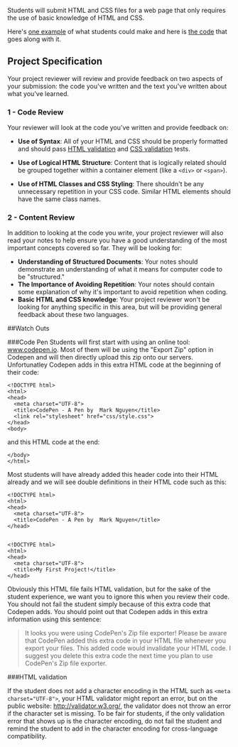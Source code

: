 Students will submit  HTML and CSS files for a web page that only requires the use of basic knowledge of HTML and CSS. 

Here's <a href="http://codepen.io/AndyAtUdacity/full/PwKdry/" target="_blank">one example</a> of what students could make and here is <a href="http://codepen.io/AndyAtUdacity/pen/PwKdry?editors=110" target="_blank">the code</a> that goes along with it.

## Project Specification
Your project reviewer will review and provide feedback on two aspects of your submission: the code you've written and the text you've written about what you've learned.

### 1 - Code Review
Your reviewer will look at the code you've written and provide feedback on:

* **Use of Syntax**: All of your HTML and CSS should be properly formatted and should pass <a href="http://validator.w3.org/#validate_by_input" target="_blank">HTML validation</a> and  <a href="https://jigsaw.w3.org/css-validator/#validate_by_input" target="_blank">CSS validation</a> tests. 

* **Use of Logical HTML Structure**: Content that is logically related should be grouped together within a container element (like a `<div>` or `<span>`). 
* **Use of HTML Classes and CSS Styling**: There shouldn't be any unnecessary repetition in your CSS code. Similar HTML elements should have the same class names.

### 2 - Content Review
In addition to looking at the code you write, your project reviewer will also read your notes to help ensure you have a good understanding of the most important concepts covered so far. They will be looking for:

* **Understanding of Structured Documents**: Your notes should demonstrate an understanding of what it means for computer code to be "structured."
* **The Importance of Avoiding Repetition**: Your notes should contain some explanation of why it's important to avoid repetition when coding.
* **Basic HTML and CSS knowledge**: Your project reviewer won't be looking for anything specific in this area, but will be providing general feedback about these two languages.


##Watch Outs

###Code Pen
Students will first start with using an online tool: www.codepen.io. Most of them will be using the "Export Zip" option in Codepen and will then directly upload this zip onto our servers. Unfortunatley Codepen adds in this extra HTML code at the beginning of their code:

```
<!DOCTYPE html>
<html>
<head>
  <meta charset="UTF-8">
  <title>CodePen - A Pen by  Mark Nguyen</title>
  <link rel="stylesheet" href="css/style.css">
</head>
<body>
```

and this HTML code at the end:

```
</body>
</html>
```

Most students will have already added this header code into their HTML already and we will see double definitions in their HTML code such as this:

```
<!DOCTYPE html>
<html>
<head>
  <meta charset="UTF-8">
  <title>CodePen - A Pen by  Mark Nguyen</title>
</head>


<!DOCTYPE html>
<html>
<head>
  <meta charset="UTF-8">
  <title>My First Project!</title>
</head>
```

Obviously this HTML file fails HTML validation, but for the sake of the student experience, we want you to ignore this when you review their code. You should not fail the student simply because of this extra code that Codepen adds. You should point out that Codepen adds in this extra information using this sentence:

> It looks you were using CodePen's Zip file exporter! Please be aware that CodePen added this extra code in your HTML file whenever you export your files. This added code would invalidate your HTML code. I suggest you delete this extra code the next time you plan to use CodePen's Zip file exporter.

###HTML validation

If the student does not add a character encoding in the HTML such as `<meta charset="UTF-8">`, your HTML validator might report an error, but on the public website: http://validator.w3.org/, the validator does not throw an error if the character set is missing. To be fair for students, if the only validation error that shows up is the character encoding, do not fail the student and remind the student to add in the character encoding for cross-language compatibility.

